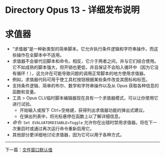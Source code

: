 # Directory Opus 13 - 详细发布说明

# 求值器

- “求值器”是一种新类型的简单脚本。它允许执行条件逻辑和字符串操作，而这些操作在全脚本中不适用。
- 求值器不会替代旧脚本和命令。相反，它介于两者之间，并与它们结合使用。它不如成熟的脚本强大，但开销也更低，并且保证不会陷入循环中（因为它没有循环！），这允许在可能导致问题的调用正常脚本的地方使用求值器。
- 例如，求值器代码可用于使工具栏按钮根据某些条件改变其图标和标签。
- 支持条件逻辑、简单的布尔、数学和字符串操作以及从 Opus 获取各种信息的函数和变量。
- 工具 > Opus CLI/临时脚本编辑器现在具有一个求值器模式，可以让你使用它进行试验。
  - 开始输入或按下 Ctrl+空格键，获得列出求值器功能的弹出式建议。
  - 在弹出列表中，将光标悬停在函数上以了解详细信息。
- *命令:* `Set EVALUATORDISABLE=Toggle` 允许你在出错时禁用求值器。将在下一次重启时或通过再次运行命令重新启用它。
- 其他部分更详细地讨论求值器，因为它可以用于各种方式。

------------------------------------------------------------------------

下一篇：[文件窗口默认值](/Manual/release_history/opus13_detailed/lister_defaults.zh.md)